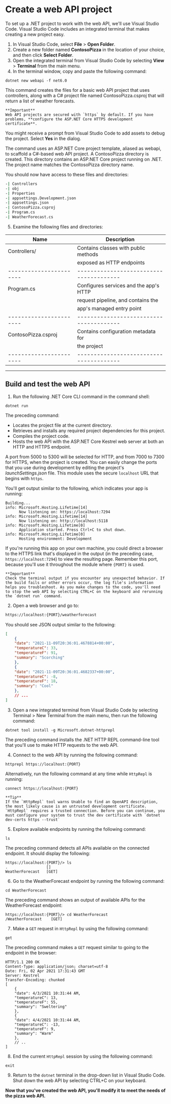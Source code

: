 # Create a web API project
To set up a .NET project to work with the web API, we'll use Visual Studio Code. Visual Studio Code includes an integrated terminal that makes creating a new project easy.

1. In Visual Studio Code, select **File** > **Open Folder**.
2. Create a new folder named **ContosoPizza** in the location of your choice, and then click **Select Folder**.
3. Open the integrated terminal from Visual Studio Code by selecting **View** > **Terminal** from the main menu.
4. In the terminal window, copy and paste the following command:

```.NET CLI
dotnet new webapi -f net6.0
```

This command creates the files for a basic web API project that uses controllers, along with a C# project file named ContosoPizza.csproj that will return a list of weather forecasts.

```
**Important**
Web API projects are secured with `https` by default. If you have problems, **configure the ASP.NET Core HTTPS development certificate**.
```

You might receive a prompt from Visual Studio Code to add assets to debug the project. Select **Yes** in the dialog.

The command uses an ASP.NET Core project template, aliased as webapi, to scaffold a C#-based web API project. A ContosoPizza directory is created. This directory contains an ASP.NET Core project running on .NET. The project name matches the ContosoPizza directory name.

You should now have access to these files and directories:

```bash
-| Controllers
-| obj
-| Properties
-| appsettings.Development.json
-| appsettings.json
-| ContosoPizza.csproj
-| Program.cs
-| WeatherForecast.cs
```

5. Examine the following files and directories:

| **Name**		| **Description**			|
|-----------------------|---------------------------------------|
| Controllers/		| Contains classes with public methods  |
|			| exposed as HTTP endpoints		|
|-----------------------|---------------------------------------|
| Program.cs		| Configures services and the app's HTTP|
|			| request pipeline, and contains the 	|
|			| app's managed entry point		|
|-----------------------|---------------------------------------|
| ContosoPizza.csproj	| Contains configuration metadata for 	|
|			| the project				|
|-----------------------|---------------------------------------|

------
## Build and test the web API
1. Run the following .NET Core CLI command in the command shell:

```.NET CLI
dotnet run
```

The preceding command:

* Locates the project file at the current directory.
* Retrieves and installs any required project dependencies for this project.
* Compiles the project code.
* Hosts the web API with the ASP.NET Core Kestrel web server at both an HTTP and HTTPS endpoint.

A port from 5000 to 5300 will be selected for HTTP, and from 7000 to 7300 for HTTPS, when the project is created. You can easily change the ports that you use during development by editing the project's *launchSettings.json* file. This module uses the secure `localhost` URL that begins with `https`.

You'll get output similar to the following, which indicates your app is running:

```console
Building...
info: Microsoft.Hosting.Lifetime[14]
      Now listening on: https://localhost:7294
info: Microsoft.Hosting.Lifetime[14]
      Now listening on: http://localhost:5118 
info: Microsoft.Hosting.Lifetime[0]
      Application started. Press Ctrl+C to shut down.
info: Microsoft.Hosting.Lifetime[0]
      Hosting environment: Development
```

If you're running this app on your own machine, you could direct a browser to the HTTPS link that's displayed in the output (in the preceding case, `https://localhost:7294`) to view the resulting page. Remember this port, because you'll use it throughout the module where `{PORT}` is used.

```
**Important**
Check the terminal output if you encounter any unexpected behavior. If the build fails or other errors occur, the log file's information helps you troubleshoot. As you make changes to the code, you'll need to stop the web API by selecting CTRL+C on the keyboard and rerunning the `dotnet run` command.
```

2. Open a web browser and go to:

```bash
https://localhost:{PORT}/weatherforecast
```

You should see JSON output similar to the following:

```json
[
    {
    "date": "2021-11-09T20:36:01.4678814+00:00",
    "temperatureC": 33,
    "temperatureF": 91,
    "summary": "Scorching"
    },
    {
    "date": "2021-11-09T20:36:01.4682337+00:00",
    "temperatureC": -8,
    "temperatureF": 18,
    "summary": "Cool"
    },
    // ...
]
```

3. Open a new integrated terminal from Visual Studio Code by selecting Terminal > New Terminal from the main menu, then run the following command:

```.NET CLI
dotnet tool install -g Microsoft.dotnet-httprepl
```
The preceding command installs the .NET HTTP REPL command-line tool that you'll use to make HTTP requests to the web API.

4. Connect to the web API by running the following command:

```.NET CLI
httprepl https://localhost:{PORT}
```

Alternatively, run the following command at any time while `HttpRepl` is running:

```.NET CLI
connect https://localhost:{PORT}
```

```
**Tip**
If the `HttpRepl` tool warns Unable to find an OpenAPI description, the most likely cause is an untrusted development certificate. `HttpRepl` requires a trusted connection. Before you can continue, you must configure your system to trust the dev certificate with `dotnet dev-certs https --trust`
```

5. Explore available endpoints by running the following command:

```.NET CLI
ls
```

The preceding command detects all APIs available on the connected endpoint. It should display the following:

```Output
https://localhost:{PORT}/> ls
.                 []
WeatherForecast   [GET]
```

6. Go to the WeatherForecast endpoint by running the following command:

```.NET CLI
cd WeatherForecast
```

The preceding command shows an output of available APIs for the WeatherForecast endpoint:

```
https://localhost:{PORT}/> cd WeatherForecast
/WeatherForecast    [GET]
```

7. Make a `GET` request in `HttpRepl` by using the following command:

```.NET CLI
get
```

The preceding command makes a `GET` request similar to going to the endpoint in the browser:

```
HTTP/1.1 200 OK
Content-Type: application/json; charset=utf-8
Date: Fri, 02 Apr 2021 17:31:43 GMT
Server: Kestrel
Transfer-Encoding: chunked
[
    {
    "date": 4/3/2021 10:31:44 AM,
    "temperatureC": 13,
    "temperatureF": 55,
    "summary": "Sweltering"
    },
    {
    "date": 4/4/2021 10:31:44 AM,
    "temperatureC": -13,
    "temperatureF": 9,
    "summary": "Warm"
    },
    // ..
]
```

8. End the current `HttpRepl` session by using the following command:

```.NET CLI
exit
```

9. Return to the `dotnet` terminal in the drop-down list in Visual Studio Code. Shut down the web API by selecting CTRL+C on your keyboard.

**Now that you've created the web API, you'll modify it to meet the needs of the pizza web API.**


